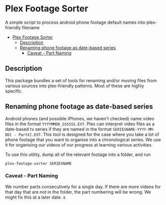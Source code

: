 <!--- Copyright (c) 2023 Benjamin Mummery -->

# Plex Footage Sorter

A simple script to process android phone footage default names into plex-friendly filename

<!--TOC-->

- [Plex Footage Sorter](#plex-footage-sorter)
  - [Description](#description)
  - [Renaming phone footage as date-based series](#renaming-phone-footage-as-date-based-series)
    - [Caveat - Part Naming](#caveat---part-naming)

<!--TOC-->

## Description

This package bundles a set of tools for renaming and/or moving files from various sources into plex-friendly patterns.
Most of these are highly specific.

## Renaming phone footage as date-based series

Android phones (and possible iPhones, we haven't checked) name video files in the format `YYYYMMDD_SSSSSS.EXT`.
Plex can interpret video files as a date-based tv series if they are named in the format `SERIESNAME-YYYY-MM-DD[ - PartX].EXT`.
This tool is designed for the case where you take a lot of phone footage that you want to organise into a chronological series.
We use it for organising our videos of our progress at learning various activities.

To use this utility, dump all of the relevant footage into a folder, and run

```
plex-footage-sorter SERIESNAME
```

### Caveat - Part Naming

We number parts consecutively for a single day.
If there are more videos for that day that are not in the folder, the part numbering will be wrong.
We might fix this at a later date.
s
